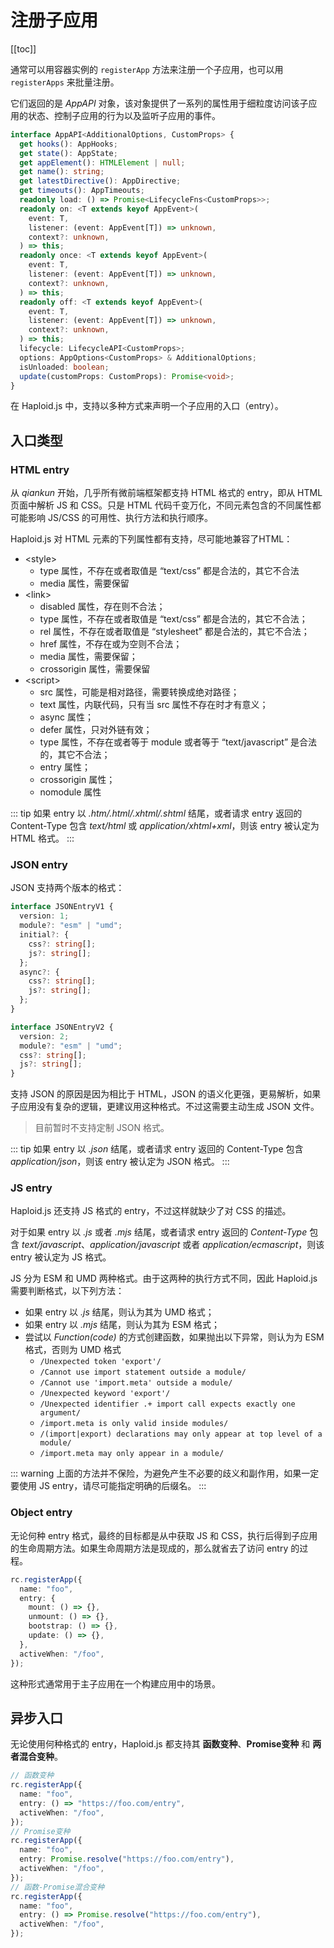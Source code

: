 # 注册子应用

[[toc]]

通常可以用容器实例的 `registerApp` 方法来注册一个子应用，也可以用 `registerApps` 来批量注册。

它们返回的是 _AppAPI_ 对象，该对象提供了一系列的属性用于细粒度访问该子应用的状态、控制子应用的行为以及监听子应用的事件。

```ts
interface AppAPI<AdditionalOptions, CustomProps> {
  get hooks(): AppHooks;
  get state(): AppState;
  get appElement(): HTMLElement | null;
  get name(): string;
  get latestDirective(): AppDirective;
  get timeouts(): AppTimeouts;
  readonly load: () => Promise<LifecycleFns<CustomProps>>;
  readonly on: <T extends keyof AppEvent>(
    event: T,
    listener: (event: AppEvent[T]) => unknown,
    context?: unknown,
  ) => this;
  readonly once: <T extends keyof AppEvent>(
    event: T,
    listener: (event: AppEvent[T]) => unknown,
    context?: unknown,
  ) => this;
  readonly off: <T extends keyof AppEvent>(
    event: T,
    listener: (event: AppEvent[T]) => unknown,
    context?: unknown,
  ) => this;
  lifecycle: LifecycleAPI<CustomProps>;
  options: AppOptions<CustomProps> & AdditionalOptions;
  isUnloaded: boolean;
  update(customProps: CustomProps): Promise<void>;
}
```

在 Haploid.js 中，支持以多种方式来声明一个子应用的入口（entry）。

## 入口类型

### HTML entry

从 _qiankun_ 开始，几乎所有微前端框架都支持 HTML 格式的 entry，即从 HTML 页面中解析 JS 和 CSS。只是 HTML 代码千变万化，不同元素包含的不同属性都可能影响 JS/CSS 的可用性、执行方法和执行顺序。

Haploid.js 对 HTML 元素的下列属性都有支持，尽可能地兼容了HTML：

- &lt;style&gt;
  - type 属性，不存在或者取值是 “text/css” 都是合法的，其它不合法
  - media 属性，需要保留
- &lt;link&gt;
  - disabled 属性，存在则不合法；
  - type 属性，不存在或者取值是 “text/css” 都是合法的，其它不合法；
  - rel 属性，不存在或者取值是 “stylesheet” 都是合法的，其它不合法；
  - href 属性，不存在或为空则不合法；
  - media 属性，需要保留；
  - crossorigin 属性，需要保留
- &lt;script&gt;
  - src 属性，可能是相对路径，需要转换成绝对路径；
  - text 属性，内联代码，只有当 src 属性不存在时才有意义；
  - async 属性；
  - defer 属性，只对外链有效；
  - type 属性，不存在或者等于 module 或者等于 “text/javascript” 是合法的，其它不合法；
  - entry 属性；
  - crossorigin 属性；
  - nomodule 属性

::: tip
如果 entry 以 _.htm/.html/.xhtml/.shtml_ 结尾，或者请求 entry 返回的 Content-Type 包含 _text/html_ 或 _application/xhtml+xml_，则该 entry 被认定为 HTML 格式。
:::

### JSON entry

JSON 支持两个版本的格式：

```ts
interface JSONEntryV1 {
  version: 1;
  module?: "esm" | "umd";
  initial?: {
    css?: string[];
    js?: string[];
  };
  async?: {
    css?: string[];
    js?: string[];
  };
}

interface JSONEntryV2 {
  version: 2;
  module?: "esm" | "umd";
  css?: string[];
  js?: string[];
}
```

支持 JSON 的原因是因为相比于 HTML，JSON 的语义化更强，更易解析，如果子应用没有复杂的逻辑，更建议用这种格式。不过这需要主动生成 JSON 文件。

> 目前暂时不支持定制 JSON 格式。

::: tip
如果 entry 以 _.json_ 结尾，或者请求 entry 返回的 Content-Type 包含 _application/json_，则该 entry 被认定为 JSON 格式。
:::

### JS entry

Haploid.js 还支持 JS 格式的 entry，不过这样就缺少了对 CSS 的描述。

对于如果 entry 以 _.js_ 或者 _.mjs_ 结尾，或者请求 entry 返回的 _Content-Type_ 包含 _text/javascript_、_application/javascript_ 或者 _application/ecmascript_，则该 entry 被认定为 JS 格式。

JS 分为 ESM 和 UMD 两种格式。由于这两种的执行方式不同，因此 Haploid.js 需要判断格式，以下列方法：

- 如果 entry 以 _.js_ 结尾，则认为其为 UMD 格式；
- 如果 entry 以 _.mjs_ 结尾，则认为其为 ESM 格式；
- 尝试以 _Function(code)_ 的方式创建函数，如果抛出以下异常，则认为为 ESM 格式，否则为 UMD 格式
  - `/Unexpected token 'export'/`
  - `/Cannot use import statement outside a module/`
  - `/Cannot use 'import.meta' outside a module/`
  - `/Unexpected keyword 'export'/`
  - `/Unexpected identifier .+ import call expects exactly one argument/`
  - `/import.meta is only valid inside modules/`
  - `/(import|export) declarations may only appear at top level of a module/`
  - `/import.meta may only appear in a module/`

::: warning
上面的方法并不保险，为避免产生不必要的歧义和副作用，如果一定要使用 JS entry，请尽可能指定明确的后缀名。
:::

### Object entry

无论何种 entry 格式，最终的目标都是从中获取 JS 和 CSS，执行后得到子应用的生命周期方法。如果生命周期方法是现成的，那么就省去了访问 entry 的过程。

```ts
rc.registerApp({
  name: "foo",
  entry: {
    mount: () => {},
    unmount: () => {},
    bootstrap: () => {},
    update: () => {},
  },
  activeWhen: "/foo",
});
```

这种形式通常用于主子应用在一个构建应用中的场景。

## 异步入口

无论使用何种格式的 entry，Haploid.js 都支持其 **函数变种**、**Promise变种** 和 **两者混合变种**。

```ts
// 函数变种
rc.registerApp({
  name: "foo",
  entry: () => "https://foo.com/entry",
  activeWhen: "/foo",
});
// Promise变种
rc.registerApp({
  name: "foo",
  entry: Promise.resolve("https://foo.com/entry"),
  activeWhen: "/foo",
});
// 函数-Promise混合变种
rc.registerApp({
  name: "foo",
  entry: () => Promise.resolve("https://foo.com/entry"),
  activeWhen: "/foo",
});
```
